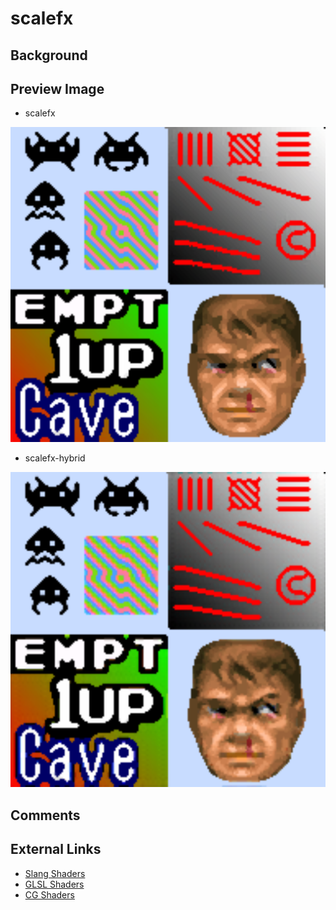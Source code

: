 # scalefx

## Background

## Preview Image

* scalefx

![](../image/shader/scalefx/scalefx.png)

* scalefx-hybrid

![](../image/shader/scalefx/scalefx-hybrid.png)

## Comments

## External Links

* [Slang Shaders](https://github.com/libretro/slang-shaders)
* [GLSL Shaders](https://github.com/libretro/glsl-shaders)  
* [CG Shaders](https://github.com/libretro/common-shaders)
